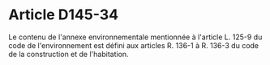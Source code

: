 # Article D145-34

Le contenu de l'annexe environnementale mentionnée à l'article L. 125-9 du code de l'environnement est défini aux articles R. 136-1 à R. 136-3 du code de la construction et de l'habitation.
